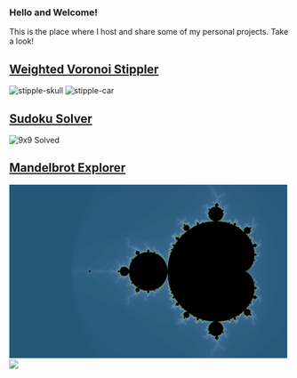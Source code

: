 ### Hello and Welcome!

This is the place where I host and share some of my personal projects. Take a look!

## [Weighted Voronoi Stippler](https://github.com/jmielc2/Weighted-Voronoi-Stippling)

<img width="286" alt="stipple-skull" src="https://github.com/user-attachments/assets/b8ee8bd7-8ca8-476e-a9bc-32bae77cf036">
<img width="439" alt="stipple-car" src="https://github.com/user-attachments/assets/2c84dc51-f653-438b-b282-001e37f73986">

## [Sudoku Solver](https://github.com/jmielc2/Sudoku-Solver)

<img width="500" alt="9x9 Solved" src="https://github.com/user-attachments/assets/ff59ee8d-625d-4f93-8369-973f4e1f6f8b" />

## [Mandelbrot Explorer](https://github.com/jmielc2/Mandelbrot-Explorer)

<img width="500" src="https://github.com/jmielc2/Mandelbrot-Explorer/blob/main/Documents/big-picture-view.png?raw=true" />
<img width="500" src="https://github.com/jmielc2/Mandelbrot-Explorer/blob/main/Documents/double-spirals.png?raw=true" />
